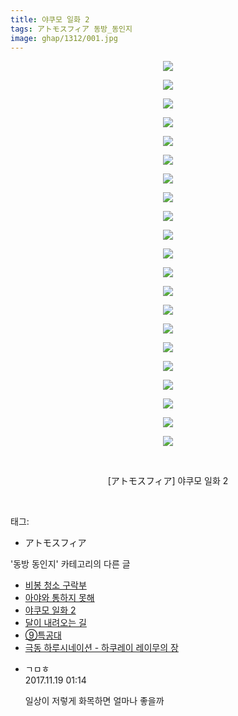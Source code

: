 ```yaml
---
title: 야쿠모 일화 2
tags: アトモスフィア 동방_동인지
image: ghap/1312/001.jpg
---
```

<div class="article">
<p style="text-align: center; clear: none; float: none;"><img src="{{ site.nasurl }}/ghap/1312/001.jpg"/></p>
<p style="text-align: center; clear: none; float: none;"><img src="{{ site.nasurl }}/ghap/1312/002.jpg"/></p>
<p style="text-align: center; clear: none; float: none;"><img src="{{ site.nasurl }}/ghap/1312/003.jpg"/></p>
<p style="text-align: center; clear: none; float: none;"><img src="{{ site.nasurl }}/ghap/1312/004.jpg"/></p>
<p style="text-align: center; clear: none; float: none;"><img src="{{ site.nasurl }}/ghap/1312/005.jpg"/></p>
<p style="text-align: center; clear: none; float: none;"><img src="{{ site.nasurl }}/ghap/1312/006.jpg"/></p>
<p style="text-align: center; clear: none; float: none;"><img src="{{ site.nasurl }}/ghap/1312/007.jpg"/></p>
<p style="text-align: center; clear: none; float: none;"><img src="{{ site.nasurl }}/ghap/1312/008.jpg"/></p>
<p style="text-align: center; clear: none; float: none;"><img src="{{ site.nasurl }}/ghap/1312/009.jpg"/></p>
<p style="text-align: center; clear: none; float: none;"><img src="{{ site.nasurl }}/ghap/1312/010.jpg"/></p>
<p style="text-align: center; clear: none; float: none;"><img src="{{ site.nasurl }}/ghap/1312/011.jpg"/></p>
<p style="text-align: center; clear: none; float: none;"><img src="{{ site.nasurl }}/ghap/1312/012.jpg"/></p>
<p style="text-align: center; clear: none; float: none;"><img src="{{ site.nasurl }}/ghap/1312/013.jpg"/></p>
<p style="text-align: center; clear: none; float: none;"><img src="{{ site.nasurl }}/ghap/1312/014.jpg"/></p>
<p style="text-align: center; clear: none; float: none;"><img src="{{ site.nasurl }}/ghap/1312/015.jpg"/></p>
<p style="text-align: center; clear: none; float: none;"><img src="{{ site.nasurl }}/ghap/1312/016.jpg"/></p>
<p style="text-align: center; clear: none; float: none;"><img src="{{ site.nasurl }}/ghap/1312/017.jpg"/></p>
<p style="text-align: center; clear: none; float: none;"><img src="{{ site.nasurl }}/ghap/1312/018.jpg"/></p>
<p style="text-align: center; clear: none; float: none;"><img src="{{ site.nasurl }}/ghap/1312/019.jpg"/></p>
<p style="text-align: center; clear: none; float: none;"><img src="{{ site.nasurl }}/ghap/1312/020.jpg"/></p>
<p style="text-align: center; clear: none; float: none;"><img src="{{ site.nasurl }}/ghap/1312/021.jpg"/></p>
<p style="text-align: center; clear: none; float: none;"><br/></p>
<p style="text-align: center; clear: none; float: none;">[アトモスフィア] 야쿠모 일화 2</p>
<p><br/></p>
<p style="text-align: center; clear: none; float: none;"></p>
<p style="text-align: center; clear: none; float: none;"></p>
<p style="text-align: center; clear: none; float: none;"></p>
<p style="text-align: center; clear: none; float: none;"></p>
<p style="text-align: center; clear: none; float: none;"></p>
<p style="text-align: center; clear: none; float: none;"></p>
<p style="text-align: center; clear: none; float: none;"></p>
<p style="text-align: center; clear: none; float: none;"></p>
<p style="text-align: center; clear: none; float: none;"></p>
<p style="text-align: center; clear: none; float: none;"></p>
<p style="text-align: center; clear: none; float: none;"></p>
<p style="text-align: center; clear: none; float: none;"></p>
<p style="text-align: center; clear: none; float: none;"></p>
<p style="text-align: center; clear: none; float: none;"></p>
<p style="text-align: center; clear: none; float: none;"></p>
<p style="text-align: center; clear: none; float: none;"></p>
<p style="text-align: center; clear: none; float: none;"></p>
<p style="text-align: center; clear: none; float: none;"></p>
<p style="text-align: center; clear: none; float: none;"></p>
<p style="text-align: center; clear: none; float: none;"></p>
<p style="text-align: center; clear: none; float: none;"></p>
</div><div class="tagTrail">
<p>태그: </p>
<ul>
<li>アトモスフィア</li>
</ul>
</div><div class="another">
<p>'동방 동인지' 카테고리의 다른 글</p>
<ul>
<li><a href="/2016-08-03-ghap_1315">비봉 청소 구락부</a></li>
<li><a href="/2016-08-03-ghap_1314">아야와 통하지 못해</a></li>
<li><a href="/2016-08-03-ghap_1312">야쿠모 일화 2</a></li>
<li><a href="/2016-08-03-ghap_1311">달이 내려오는 길</a></li>
<li><a href="/2016-08-03-ghap_1310">⑨특공대</a></li>
<li><a href="/2016-08-03-ghap_1309">극동 하루시네이션 - 하쿠레이 레이무의 장</a></li>
</ul>
</div><div class="cb_module cb_fluid">
<div class="cb_wrt cb_profile">
<div class="comment">
<ul>
<li class="cb_thumb_off" id="comment15132248">
<div class="cb_comment_area">
<div class="cb_info_area">
<div class="cb_section">
<span class="cb_nick_name">ㄱㅁㅎ</span>
</div>
<div class="cb_section">
<span class="cb_date">2017.11.19 01:14 </span>
</div>
</div>
<div class="cb_dsc_comment">
<p class="cb_dsc">
											일상이 저렇게 화목하면 얼마나 좋을까
										</p>
</div>
</div></li>
</ul>
</div>
</div><!-- commentList close -->
</div>